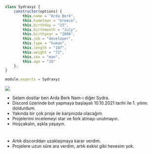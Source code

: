 #

```js
class Sydraxyz {
    constructor(options) {
        this.name = "Arda Berk",
        this.hometown = "Greece",
        this.birthday = "15",
        this.birthmonth = "July",
        this.birthyear = "2006",
        this.job = "developer",
        this.type = "human",
        this.length = "187",
        this.weight = "72",
        this.sex = "man",
        this.age = "16"
    };
}

module.exports = Sydraxyz
```
![](https://komarev.com/ghpvc/?username=sydraxyz&label=PROFILE+VIEWS)

- Selam dostlar ben Arda Berk Nam-ı diğer Sydra.
- Discord üzerinde bot yapmaya başlayalı 10.10.2021 tarihi ile 1. yılımı doldurdum.
- Yakında bir çok proje ile karşınızda olacağım.
- Projelerimi incelemeyi star ve fork atmayı unutmayın.
- Hoşçakalın, aşkla yaşayın.

#

- Artık discorddan uzaklaşmaya karar verdim.
- Projelere uzun süre ara verdim, artık eskisi gibi hevesim yok.
